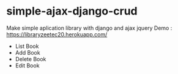 # simple-ajax-django-crud
Make simple aplication library with django and ajax jquery 
Demo : https://libraryzeetec20.herokuapp.com/

- List Book
- Add Book
- Delete Book
- Edit Book
